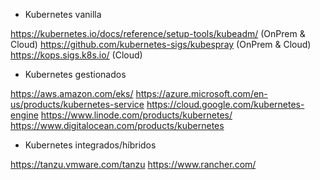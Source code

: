 * Kubernetes vanilla 

https://kubernetes.io/docs/reference/setup-tools/kubeadm/ (OnPrem & Cloud)
https://github.com/kubernetes-sigs/kubespray (OnPrem & Cloud)
https://kops.sigs.k8s.io/ (Cloud)

* Kubernetes gestionados

https://aws.amazon.com/eks/
https://azure.microsoft.com/en-us/products/kubernetes-service
https://cloud.google.com/kubernetes-engine
https://www.linode.com/products/kubernetes/
https://www.digitalocean.com/products/kubernetes

* Kubernetes integrados/híbridos

https://tanzu.vmware.com/tanzu
https://www.rancher.com/
